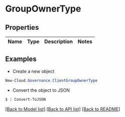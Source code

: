 # GroupOwnerType
## Properties

Name | Type | Description | Notes
------------ | ------------- | ------------- | -------------

## Examples

- Create a new object
```powershell
New-Cloud.Governance.ClientGroupOwnerType 
```

- Convert the object to JSON
```powershell
$ | Convert-ToJSON
```


[[Back to Model list]](../README.md#documentation-for-models) [[Back to API list]](../README.md#documentation-for-api-endpoints) [[Back to README]](../README.md)

